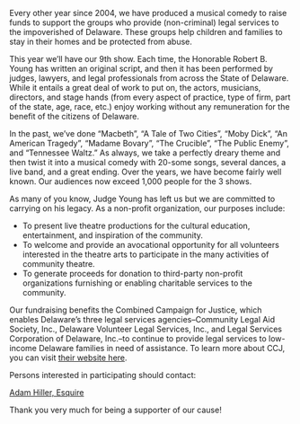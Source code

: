 Every other year since 2004, we have produced a musical comedy to raise funds to support the groups who provide (non-criminal) legal services to the impoverished of Delaware. These groups help children and families to stay in their homes and be protected from abuse.

This year we’ll have our 9th show. Each time, the Honorable Robert B. Young has written an original script, and then it has been performed by judges, lawyers, and legal professionals from across the State of Delaware.  While it entails a great deal of work to put on, the actors, musicians, directors, and stage hands (from every aspect of practice, type of firm, part of the state, age, race, etc.) enjoy working without any remuneration for the benefit of the citizens of Delaware.

In the past, we’ve done “Macbeth”, “A Tale of Two Cities”, “Moby Dick”, “An American Tragedy”, “Madame Bovary”, “The Crucible”, “The Public Enemy”, and “Tennessee Waltz.” As always, we take a perfectly dreary theme and then twist it into a musical comedy with 20-some songs, several dances, a live band, and a great ending. Over the years, we have become fairly well known. Our audiences now exceed 1,000 people for the 3 shows.

As many of you know, Judge Young has left us but we are committed to carrying on his legacy. As a non-profit organization, our purposes include:

* To present live theatre productions for the cultural education, entertainment, and inspiration of the community.
* To welcome and provide an avocational opportunity for all volunteers interested in the theatre arts to participate in the many activities of community theatre.
* To generate proceeds for donation to third-party non-profit organizations furnishing or enabling charitable services to the community.

Our fundraising benefits the Combined Campaign for Justice, which enables Delaware’s three legal services agencies–Community Legal Aid Society, Inc., Delaware Volunteer Legal Services, Inc., and Legal Services Corporation of Delaware, Inc.–to continue to provide legal services to low-income Delaware families in need of assistance. To learn more about CCJ, you can visit [their website here](https://delawareccj.org/).

Persons interested in participating should contact:

[Adam Hiller, Esquire](mailto:ahiller@adamhillerlaw.com)

Thank you very much for being a supporter of our cause!
